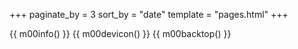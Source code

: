 +++
paginate_by = 3
sort_by = "date"
template = "pages.html"
+++

{{ m00info() }}
{{ m00devicon() }}
{{ m00backtop() }}


